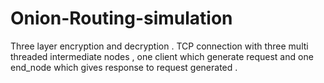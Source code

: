 # Onion-Routing-simulation
Three layer encryption and decryption . TCP connection with three multi threaded intermediate nodes , one client which generate request and one end_node which gives response to request generated . 
